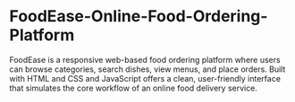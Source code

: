 # FoodEase-Online-Food-Ordering-Platform
FoodEase is a responsive web-based food ordering platform where users can browse categories, search dishes, view menus, and place orders. Built with HTML and CSS and JavaScript offers a clean, user-friendly interface that simulates the core workflow of an online food delivery service.
